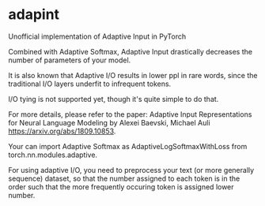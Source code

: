 # adapint
Unofficial implementation of Adaptive Input in PyTorch

Combined with Adaptive Softmax, Adaptive Input drastically decreases the number of parameters of your model.

It is also known that Adaptive I/O results in lower ppl in rare words, since the traditional I/O layers underfit to infrequent tokens.

I/O tying is not supported yet, though it's quite simple to do that. 

For more details, please refer to the paper: Adaptive Input Representations for Neural Language Modeling by Alexei Baevski, Michael Auli https://arxiv.org/abs/1809.10853. 

Your can import Adaptive Softmax as AdaptiveLogSoftmaxWithLoss from torch.nn.modules.adaptive. 

For using adaptive I/O, you need to preprocess your text (or more generally sequence) dataset, so that the number assigned to each token is in the order such that the more frequently occuring token is assigned lower number.
